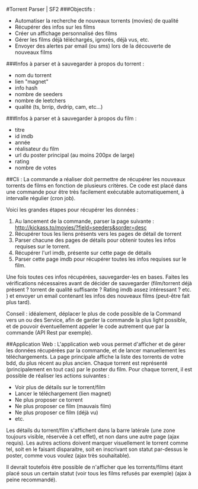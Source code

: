 #Torrent Parser | SF2
###Objectifs :
- Automatiser la recherche de nouveaux torrents (movies) de qualité
- Récupérer des infos sur les films
- Créer un affichage personnalisé des films
- Gérer les films déjà téléchargés, ignorés, déjà vus, etc.
- Envoyer des alertes par email (ou sms) lors de la découverte de nouveaux films

###Infos à parser et à sauvegarder à propos du torrent :
- nom du torrent
- lien "magnet"
- info hash
- nombre de seeders
- nombre de leetchers
- qualité (ts, brrip, dvdrip, cam, etc...)

###Infos à parser et à sauvegarder à propos du film :
- titre
- id imdb
- année
- réalisateur du film
- url du poster principal (au moins 200px de large)
- rating
- nombre de votes

##Cli :
La commande a réaliser doit permettre de récupérer les nouveaux torrents de films en fonction de plusieurs critères. Ce code est placé dans une commande pour être très facilement exécutable automatiquement, à intervalle régulier (cron job).

Voici les grandes étapes pour récupérer les données :

1. Au lancement de la commande, parser la page suivante :
http://kickass.to/movies/?field=seeders&sorder=desc
2. Récupérer tous les liens présents vers les pages de détail de torrent
3. Parser chacune des pages de détails pour obtenir toutes les infos requises sur le torrent.
4. Récupérer l'url imdb, présente sur cette page de détails
5. Parser cette page imdb pour récupérer toutes les infos requises sur le film.

Une fois toutes ces infos récupérées, sauvegarder-les en bases. Faites les vérifications nécessaires avant de décider de sauvegarder (film/torrent déjà présent ? torrent de qualité suffisante ? Rating imdb assez intéressant ? etc. ) et envoyer un email contenant les infos des nouveaux films (peut-être fait plus tard).

Conseil : idéalement, déplacer le plus de code possible de la Command vers un ou des Service, afin de garder la commande la plus light possible, et de pouvoir éventuellement appeler le code autrement que par la commande (API Rest par exemple).

##Application Web :
L'application web vous permet d'afficher et de gérer les données récupérées par la commande, et de lancer manuellement les téléchargements.
La page principale affiche la liste des torrents de votre bdd, du plus récent au plus ancien. Chaque torrent est représenté (principalement en tout cas) par le poster du film.
Pour chaque torrent, il est possible de réaliser les actions suivantes :
- Voir plus de détails sur le torrent/film
- Lancer le téléchargement (lien magnet)
- Ne plus proposer ce torrent
- Ne plus proposer ce film (mauvais film)
- Ne plus proposer ce film (déjà vu)
- etc.

Les détails du torrent/film s'affichent dans la barre latérale (une zone toujours visible, réservée à cet effet), et non dans une autre page (ajax requis).
Les autres actions doivent marquer visuellement le torrent comme tel, soit en le faisant disparaitre, soit en inscrivant son statut par-dessus le poster, comme vous voulez (ajax très souhaitable).

Il devrait toutefois être possible de n'afficher que les torrents/films étant placé sous un certain statut (voir tous les films refusés par exemple) (ajax à peine recommandé).
